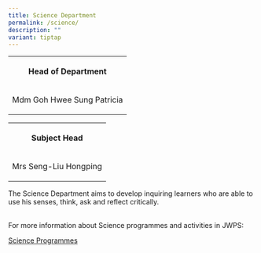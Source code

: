 ```yaml
---
title: Science Department
permalink: /science/
description: ""
variant: tiptap
---
```

<table style="minWidth: 25px">
<colgroup>
<col>
</colgroup>
<tbody>
<tr>
<th rowspan="1" colspan="1">
<p>Head of Department</p>
</th>
</tr>
<tr>
<td rowspan="1" colspan="1">
<p>Mdm Goh Hwee Sung Patricia</p>
</td>
</tr>
</tbody>
</table>
<table style="minWidth: 25px">
<colgroup>
<col>
</colgroup>
<tbody>
<tr>
<th rowspan="1" colspan="1">
<p>Subject Head</p>
</th>
</tr>
<tr>
<td rowspan="1" colspan="1">
<p>Mrs Seng-Liu Hongping</p>
</td>
</tr>
</tbody>
</table>
<p></p>
<p>The Science Department aims to develop inquiring learners who are able
to use his senses, think, ask and reflect critically.</p>
<p>
<br>For more information about Science programmes and activities in JWPS:</p>
<p><a href="/SCprogram" rel="noopener noreferrer nofollow" target="_blank">Science Programmes</a>
</p>